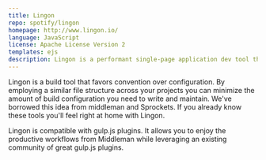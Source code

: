 ```yaml
---
title: Lingon
repo: spotify/lingon
homepage: http://www.lingon.io/
language: JavaScript
license: Apache License Version 2
templates: ejs
description: Lingon is a performant single-page application dev tool that focuses on developer happiness.
---
```


Lingon is a build tool that favors convention over configuration. By employing a similar file structure across your projects you can minimize the amount of build configuration you need to write and maintain. We've borrowed this idea from middleman and Sprockets. If you already know these tools you'll feel right at home with Lingon.

Lingon is compatible with gulp.js plugins. It allows you to enjoy the productive workflows from Middleman while leveraging an existing community of great gulp.js plugins.
